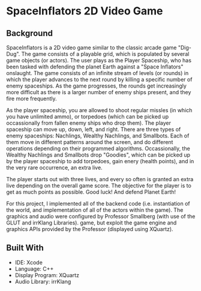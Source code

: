 # SpaceInflators 2D Video Game

## Background
SpaceInflators is a 2D video game similar to the classic arcade game "Dig-Dug". The game consists of a
playable grid, which is populated by several game objects (or actors). The user plays as the Player 
Spaceship, who has been tasked with defending the planet Earth against a "Space Inflators" onslaught. The
game consists of an infinite stream of levels (or rounds) in which the player advances to the next round
by killing a specific number of enemy spaceships. As the game progresses, the rounds get increasingly more
difficult as there is a larger number of enemy ships present, and they fire more frequently.

As the player spaceship, you are allowed to shoot regular missles (in which you have unlimited ammo), or
torpedoes (which can be picked up occassionally from fallen enemy ships who drop them). The player 
spaceship can move up, down, left, and right. There are three types of enemy spaceships: Nachlings, Wealthy
Nachlings, and Smallbots. Each of them move in different patterns around the screen, and do different
operations depending on their programmed algorithms. Occassionally, the Wealthy Nachlings and Smallbots
drop "Goodies", which can be picked up by the player spaceship to add torpedoes, gain enery (health
points), and in the very rare occurrence, an extra live.

The player starts out with three lives, and every so often is granted an extra live depending on the 
overall game score. The objective for the player is to get as much points as possible. Good luck! And 
defend Planet Earth!

For this project, I implemented all of the backend code (i.e. instantiation of the world, and 
implementation of all of the actors within the game). The graphics and audio were configured by Professor
Smallberg (with use of the GLUT and irrKlang Libraries). 
game, but exploit the game engine and graphics APIs provided by
the Professor (displayed using XQuartz).

## Built With
* IDE: Xcode
* Language: C++
* Display Program: XQuartz
* Audio Library: irrKlang
